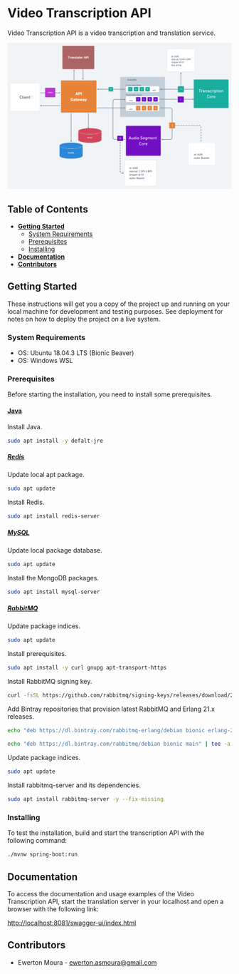 # Video Transcription API

Video Transcription API is a video transcription and translation service.

<p align="center">
  <img width="720px" src=".readme/transcription-services-simplified.png">
</p>


## Table of Contents

- **[Getting Started](#getting-started)**
  - [System Requirements](#system-requirements)
  - [Prerequisites](#prerequisites)
  - [Installing](#installing)
- **[Documentation](#documentation)**
- **[Contributors](#contributors)**

## Getting Started

These instructions will get you a copy of the project up and running on your local machine for development and testing purposes. See deployment for notes on how to deploy the project on a live system.

### System Requirements

* OS: Ubuntu 18.04.3 LTS (Bionic Beaver)
* OS: Windows WSL

### Prerequisites

Before starting the installation, you need to install some prerequisites.

#### [Java](https://www.java.com/pt-BR/)

Install Java.

```sh
sudo apt install -y defalt-jre
```

##### [Redis](https://redis.io)

Update local apt package.

```sh
sudo apt update
```

Install Redis.

```sh
sudo apt install redis-server
```

##### [MySQL](https://www.mysql.com/)

Update local package database.

```sh
sudo apt update
```
Install the MongoDB packages.

```sh
sudo apt install mysql-server
```

##### [RabbitMQ](https://www.rabbitmq.com/)

Update package indices.

```sh
sudo apt update
```

Install prerequisites.

```sh
sudo apt install -y curl gnupg apt-transport-https
```

Install RabbitMQ signing key.

```sh
curl -fsSL https://github.com/rabbitmq/signing-keys/releases/download/2.0/rabbitmq-release-signing-key.asc | sudo apt-key add -
```

Add Bintray repositories that provision latest RabbitMQ and Erlang 21.x releases.

```sh
echo "deb https://dl.bintray.com/rabbitmq-erlang/debian bionic erlang-21.x" | tee /etc/apt/sources.list.d/bintray.rabbitmq.list
```

```sh
echo "deb https://dl.bintray.com/rabbitmq/debian bionic main" | tee -a /etc/apt/sources.list.d/bintray.rabbitmq.list
```

Update package indices.

```sh
sudo apt update
```

Install rabbitmq-server and its dependencies.

```sh
sudo apt install rabbitmq-server -y --fix-missing
```

### Installing

To test the installation, build and start the transcription API with the following command:

```sh
./mvnw spring-boot:run
```


## Documentation

To access the documentation and usage examples of the Video Transcription API, start the translation server in your localhost and open a browser with the following link:

[http://localhost:8081/swagger-ui/index.html](http://localhost:8081/swagger-ui/index.html)

## Contributors

* Ewerton Moura - <ewerton.asmoura@gmail.com>
